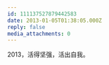 ```yaml
---
id: 111137527879442583
date: 2013-01-05T01:38:05.000Z
reply: false
media_attachments: 0
---
```


2013，活得坚强，活出自我。

